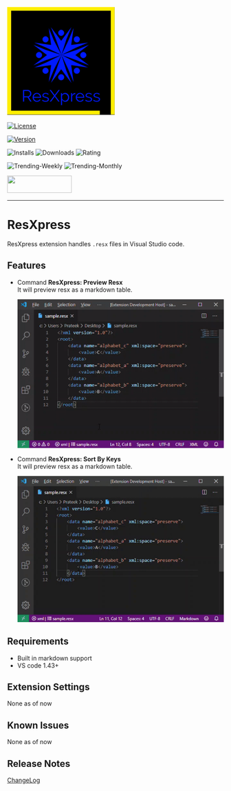 <img src="./images/logo.png" alt="Logo" width="250" height="250">

[![License](https://img.shields.io/github/license/pmahend1/resxpress?style=flat-square&label=License)](https://choosealicense.com/licenses/mit/)

[![Version](https://vsmarketplacebadge.apphb.com/version/PrateekMahendrakar.ResxPress.svg?logo=visual-studio-code&style=for-the-badge)](https://marketplace.visualstudio.com/items?itemName=PrateekMahendrakar.resxpress)

![Installs](https://vsmarketplacebadge.apphb.com/installs/PrateekMahendrakar.resxpress.svg?style=flat-square&label=Installs&logo=data:img/png:images/logo.png) ![Downloads](https://vsmarketplacebadge.apphb.com/downloads/PrateekMahendrakar.resxpress.svg?style=flat-square&label=Downloads) ![Rating](https://vsmarketplacebadge.apphb.com/rating-star/PrateekMahendrakar.resxpress.svg?style=flat-square&label=Rating)

![Trending-Weekly](https://vsmarketplacebadge.apphb.com/trending-weekly/PrateekMahendrakar.resxpress.svg?labelColor=red&logo=tinder&logoColor=white&label=Trending%20Weekly)  ![Trending-Monthly](https://vsmarketplacebadge.apphb.com/trending-monthly/PrateekMahendrakar.resxpress.svg?labelColor=red&logo=tinder&logoColor=white&label=Trending%20Monthly)

[<img src="https://cdn.buymeacoffee.com/buttons/v2/default-blue.png" width=150 height=40>](https://www.buymeacoffee.com/pmahend1)  

---

# ResXpress

ResXpress extension handles `.resx` files in Visual Studio code.

## Features

- Command **ResXpress: Preview Resx**  
  It will preview resx as a markdown table.  

  ![Screenshot1](./images/preview.gif "Preview Resx")  

- Command **ResXpress: Sort By Keys**  
  It will preview resx as a markdown table.  

  ![Screenshot2](./images/sortByKeys.gif "Sort By Keys")  

## Requirements

- Built in markdown support
- VS code 1.43+

## Extension Settings

None as of now

## Known Issues

None as of now 

## Release Notes

[ChangeLog](./CHANGELOG.md)


